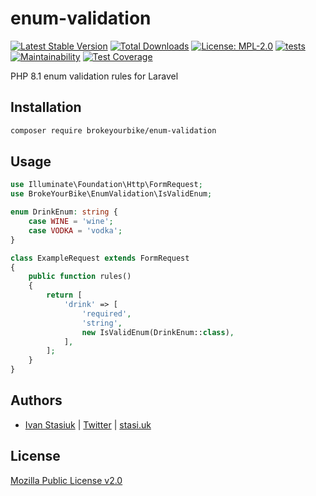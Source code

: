 # enum-validation

[![Latest Stable Version](https://img.shields.io/github/v/release/brokeyourbike/enum-validation-laravel)](https://github.com/brokeyourbike/enum-validation-laravel/releases)
[![Total Downloads](https://poser.pugx.org/brokeyourbike/enum-validation/downloads)](https://packagist.org/packages/brokeyourbike/enum-validation)
[![License: MPL-2.0](https://img.shields.io/badge/license-MPL--2.0-purple.svg)](https://github.com/brokeyourbike/enum-validation-laravel/blob/main/LICENSE)
[![tests](https://github.com/brokeyourbike/enum-validation-laravel/actions/workflows/tests.yml/badge.svg)](https://github.com/brokeyourbike/enum-validation-laravel/actions/workflows/tests.yml)
[![Maintainability](https://api.codeclimate.com/v1/badges/0b55be737df44cdcd3a7/maintainability)](https://codeclimate.com/github/brokeyourbike/enum-validation-laravel/maintainability)
[![Test Coverage](https://api.codeclimate.com/v1/badges/0b55be737df44cdcd3a7/test_coverage)](https://codeclimate.com/github/brokeyourbike/enum-validation-laravel/test_coverage)

PHP 8.1 enum validation rules for Laravel

## Installation

```bash
composer require brokeyourbike/enum-validation
```

## Usage

```php
use Illuminate\Foundation\Http\FormRequest;
use BrokeYourBike\EnumValidation\IsValidEnum;

enum DrinkEnum: string {
    case WINE = 'wine';
    case VODKA = 'vodka';
}

class ExampleRequest extends FormRequest
{
    public function rules()
    {
        return [
            'drink' => [
                'required',
                'string',
                new IsValidEnum(DrinkEnum::class),
            ],
        ];
    }
}
```

## Authors
- [Ivan Stasiuk](https://github.com/brokeyourbike) | [Twitter](https://twitter.com/brokeyourbike) | [stasi.uk](https://stasi.uk)

## License
[Mozilla Public License v2.0](https://github.com/brokeyourbike/enum-validation-laravel/blob/main/LICENSE)
